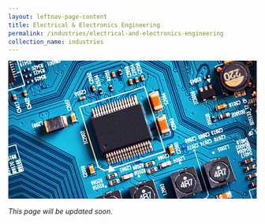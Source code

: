 ```yaml
---
layout: leftnav-page-content
title: Electrical & Electronics Engineering
permalink: /industries/electrical-and-electronics-engineering
collection_name: industries
---
```


![Electrical & Electronics Engineering](/images/industries/electrical-and-electronics-engineering.jpg)

*This page will be updated soon.*
